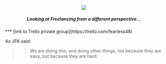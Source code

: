 <p align="center">
  <img src="https://i.imgur.com/3ZQGxXa.jpg">
</p>
<div align="center" style=> 
<h5> Looking at Freelancing from a different perspective... </h4>
</div>
***
[link to Trello private group](https://trello.com/fearless48)

As JFK said: 

>> We are doing this, and doing other things,
>> not because they are easy, but because they are hard; 




